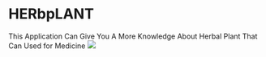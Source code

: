 # HERbpLANT
This Application Can Give You A More Knowledge About Herbal Plant That Can Used for Medicine
![](https://lh6.googleusercontent.com/iYgE6xBTDOkKKig-O3_suv0F2hy9XGFZQWv4UxBFPTN0z1GLGuhAOOT4LnX_ZFUBmKV6pM0JNrhnaj0tuGak=w1280-h703)
